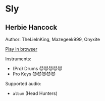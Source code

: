 # Sly

## Herbie Hancock

Author: TheLieInKing, Mazegeek999, Onyxite

[Play in browser](http://pages.cs.wisc.edu/~tolly/customs/jazz-pack-1/sly)

Instruments:

  * (Pro) Drums 😈😈😈😈😈
  * Pro Keys 😈😈😈😈😈

Supported audio:

  * `album` (Head Hunters)


